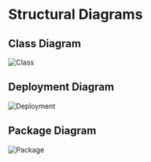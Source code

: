 # Structural Diagrams
## Class Diagram
![Class](https://user-images.githubusercontent.com/57440397/142665714-e8623bcd-b6e9-4493-aff7-91e18f154618.png)
## Deployment Diagram
![Deployment](https://user-images.githubusercontent.com/57440397/142665734-63f4cf41-7ada-4f31-9d72-715b6b77bce7.png)
## Package Diagram
![Package](https://user-images.githubusercontent.com/57440397/142665748-7095c3cd-2637-4de5-8282-b768ae52b670.png)
